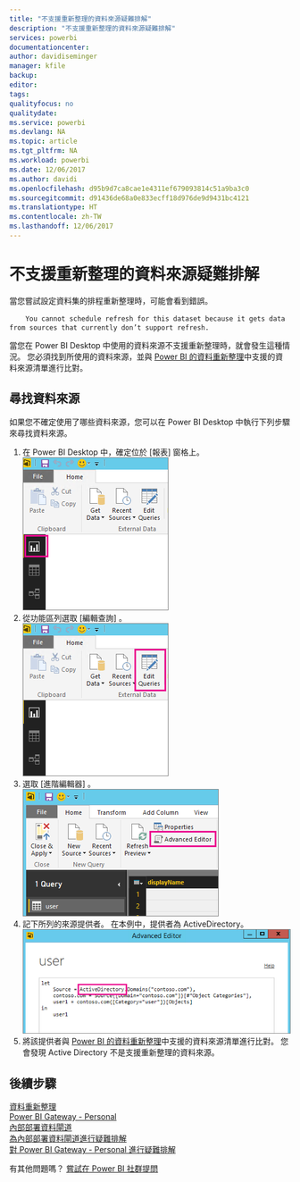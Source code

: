 ```yaml
---
title: "不支援重新整理的資料來源疑難排解"
description: "不支援重新整理的資料來源疑難排解"
services: powerbi
documentationcenter: 
author: davidiseminger
manager: kfile
backup: 
editor: 
tags: 
qualityfocus: no
qualitydate: 
ms.service: powerbi
ms.devlang: NA
ms.topic: article
ms.tgt_pltfrm: NA
ms.workload: powerbi
ms.date: 12/06/2017
ms.author: davidi
ms.openlocfilehash: d95b9d7ca8cae1e4311ef679093814c51a9ba3c0
ms.sourcegitcommit: d91436de68a0e833ecff18d976de9d9431bc4121
ms.translationtype: HT
ms.contentlocale: zh-TW
ms.lasthandoff: 12/06/2017
---
```

# <a name="troubleshooting-unsupported-data-source-for-refresh"></a>不支援重新整理的資料來源疑難排解
當您嘗試設定資料集的排程重新整理時，可能會看到錯誤。

        You cannot schedule refresh for this dataset because it gets data from sources that currently don’t support refresh.

當您在 Power BI Desktop 中使用的資料來源不支援重新整理時，就會發生這種情況。 您必須找到所使用的資料來源，並與 [Power BI 的資料重新整理](refresh-data.md)中支援的資料來源清單進行比對。 

## <a name="find-the-data-source"></a>尋找資料來源
如果您不確定使用了哪些資料來源，您可以在 Power BI Desktop 中執行下列步驟來尋找資料來源。  

1. 在 Power BI Desktop 中，確定位於 [報表]  窗格上。  
   ![](media/service-admin-troubleshoot-unsupported-data-source-for-refresh/tshoot-report-pane.png)
2. 從功能區列選取 [編輯查詢]  。  
   ![](media/service-admin-troubleshoot-unsupported-data-source-for-refresh/tshoot-edit-queries.png)
3. 選取 [進階編輯器] 。  
   ![](media/service-admin-troubleshoot-unsupported-data-source-for-refresh/tshoot-advanced-editor.png)
4. 記下所列的來源提供者。  在本例中，提供者為 ActiveDirectory。  
   ![](media/service-admin-troubleshoot-unsupported-data-source-for-refresh/tshoot-provider.png)
5. 將該提供者與 [Power BI 的資料重新整理](refresh-data.md)中支援的資料來源清單進行比對。  您會發現 Active Directory 不是支援重新整理的資料來源。  

## <a name="next-steps"></a>後續步驟
[資料重新整理](refresh-data.md)  
[Power BI Gateway - Personal](personal-gateway.md)  
[內部部署資料閘道](service-gateway-onprem.md)  
[為內部部署資料閘道進行疑難排解](service-gateway-onprem-tshoot.md)  
[對 Power BI Gateway - Personal 進行疑難排解](service-admin-troubleshooting-power-bi-personal-gateway.md)  

有其他問題嗎？ [嘗試在 Power BI 社群提問](http://community.powerbi.com/)

